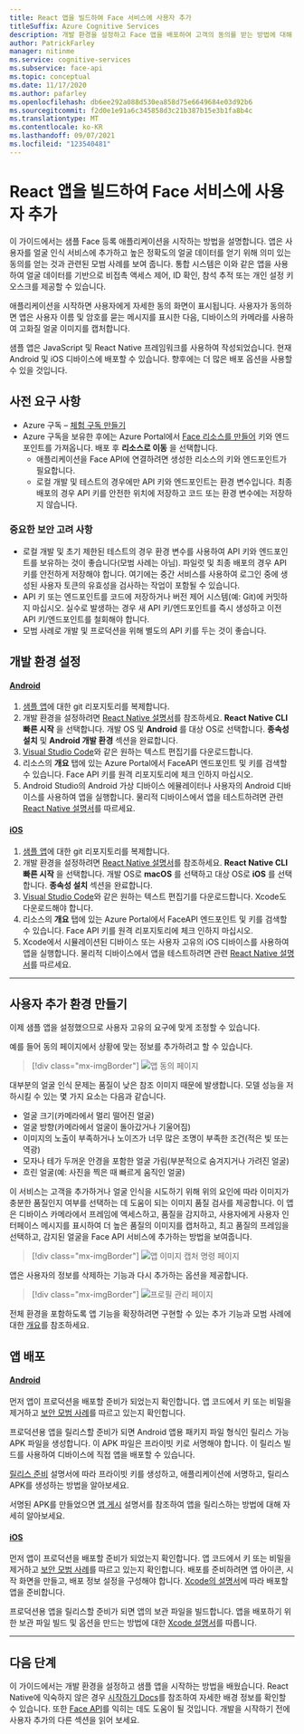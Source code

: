 ```yaml
---
title: React 앱을 빌드하여 Face 서비스에 사용자 추가
titleSuffix: Azure Cognitive Services
description: 개발 환경을 설정하고 Face 앱을 배포하여 고객의 동의를 받는 방법에 대해 알아봅니다.
author: PatrickFarley
manager: nitinme
ms.service: cognitive-services
ms.subservice: face-api
ms.topic: conceptual
ms.date: 11/17/2020
ms.author: pafarley
ms.openlocfilehash: db6ee292a088d530ea858d75e6649684e03d92b6
ms.sourcegitcommit: f2d0e1e91a6c345858d3c21b387b15e3b1fa8b4c
ms.translationtype: MT
ms.contentlocale: ko-KR
ms.lasthandoff: 09/07/2021
ms.locfileid: "123540481"
---
```

# <a name="build-a-react-app-to-add-users-to-a-face-service"></a>React 앱을 빌드하여 Face 서비스에 사용자 추가

이 가이드에서는 샘플 Face 등록 애플리케이션을 시작하는 방법을 설명합니다. 앱은 사용자를 얼굴 인식 서비스에 추가하고 높은 정확도의 얼굴 데이터를 얻기 위해 의미 있는 동의를 얻는 것과 관련된 모범 사례를 보여 줍니다. 통합 시스템은 이와 같은 앱을 사용하여 얼굴 데이터를 기반으로 비접촉 액세스 제어, ID 확인, 참석 추적 또는 개인 설정 키오스크를 제공할 수 있습니다.

애플리케이션을 시작하면 사용자에게 자세한 동의 화면이 표시됩니다. 사용자가 동의하면 앱은 사용자 이름 및 암호를 묻는 메시지를 표시한 다음, 디바이스의 카메라를 사용하여 고화질 얼굴 이미지를 캡처합니다.

샘플 앱은 JavaScript 및 React Native 프레임워크를 사용하여 작성되었습니다. 현재 Android 및 iOS 디바이스에 배포할 수 있습니다. 향후에는 더 많은 배포 옵션을 사용할 수 있을 것입니다.

## <a name="prerequisites"></a>사전 요구 사항 

* Azure 구독 – [체험 구독 만들기](https://azure.microsoft.com/free/cognitive-services/)  
* Azure 구독을 보유한 후에는 Azure Portal에서 [Face 리소스를 만들어](https://portal.azure.com/#create/Microsoft.CognitiveServicesFace) 키와 엔드포인트를 가져옵니다. 배포 후 **리소스로 이동** 을 선택합니다.  
  * 애플리케이션을 Face API에 연결하려면 생성한 리소스의 키와 엔드포인트가 필요합니다.  
  * 로컬 개발 및 테스트의 경우에만 API 키와 엔드포인트는 환경 변수입니다. 최종 배포의 경우 API 키를 안전한 위치에 저장하고 코드 또는 환경 변수에는 저장하지 않습니다.  

### <a name="important-security-considerations"></a>중요한 보안 고려 사항
* 로컬 개발 및 초기 제한된 테스트의 경우 환경 변수를 사용하여 API 키와 엔드포인트를 보유하는 것이 좋습니다(모범 사례는 아님). 파일럿 및 최종 배포의 경우 API 키를 안전하게 저장해야 합니다. 여기에는 중간 서비스를 사용하여 로그인 중에 생성된 사용자 토큰의 유효성을 검사하는 작업이 포함될 수 있습니다. 
* API 키 또는 엔드포인트를 코드에 저장하거나 버전 제어 시스템(예: Git)에 커밋하지 마십시오. 실수로 발생하는 경우 새 API 키/엔드포인트를 즉시 생성하고 이전 API 키/엔드포인트를 철회해야 합니다.
* 모범 사례로 개발 및 프로덕션을 위해 별도의 API 키를 두는 것이 좋습니다.

## <a name="set-up-the-development-environment"></a>개발 환경 설정

#### <a name="android"></a>[Android](#tab/android)
 
1. [샘플 앱](https://github.com/azure-samples/cognitive-services-FaceAPIEnrollmentSample)에 대한 git 리포지토리를 복제합니다.
1. 개발 환경을 설정하려면 <a href="https://reactnative.dev/docs/environment-setup"  title="React Native 설명서"  target="_blank">React Native 설명서<span class="docon docon-navigate-external x-hidden-focus"></span></a>를 참조하세요. **React Native CLI 빠른 시작** 을 선택합니다. 개발 OS 및 **Android** 를 대상 OS로 선택합니다. **종속성 설치** 및 **Android 개발 환경** 섹션을 완료합니다.
1. [Visual Studio Code](https://code.visualstudio.com/)와 같은 원하는 텍스트 편집기를 다운로드합니다.
1. 리소스의 **개요** 탭에 있는 Azure Portal에서 FaceAPI 엔드포인트 및 키를 검색할 수 있습니다. Face API 키를 원격 리포지토리에 체크 인하지 마십시오.
1. Android Studio의 Android 가상 디바이스 에뮬레이터나 사용자의 Android 디바이스를 사용하여 앱을 실행합니다. 물리적 디바이스에서 앱을 테스트하려면 관련 <a href="https://reactnative.dev/docs/running-on-device"  title="React Native 설명서"  target="_blank">React Native 설명서<span class="docon docon-navigate-external x-hidden-focus"></span></a>를 따르세요.

#### <a name="ios"></a>[iOS](#tab/ios)

1. [샘플 앱](https://github.com/azure-samples/cognitive-services-FaceAPIEnrollmentSample)에 대한 git 리포지토리를 복제합니다.
1. 개발 환경을 설정하려면 <a href="https://reactnative.dev/docs/environment-setup"  title="React Native 설명서"  target="_blank">React Native 설명서<span class="docon docon-navigate-external x-hidden-focus"></span></a>를 참조하세요. **React Native CLI 빠른 시작** 을 선택합니다. 개발 OS로 **macOS** 를 선택하고 대상 OS로 **iOS** 를 선택합니다. **종속성 설치** 섹션을 완료합니다.
1. [Visual Studio Code](https://code.visualstudio.com/)와 같은 원하는 텍스트 편집기를 다운로드합니다. Xcode도 다운로드해야 합니다. 
1. 리소스의 **개요** 탭에 있는 Azure Portal에서 FaceAPI 엔드포인트 및 키를 검색할 수 있습니다. Face API 키를 원격 리포지토리에 체크 인하지 마십시오.
1. Xcode에서 시뮬레이션된 디바이스 또는 사용자 고유의 iOS 디바이스를 사용하여 앱을 실행합니다. 물리적 디바이스에서 앱을 테스트하려면 관련 <a href="https://reactnative.dev/docs/running-on-device"  title="React Native 설명서"  target="_blank">React Native 설명서<span class="docon docon-navigate-external x-hidden-focus"></span></a>를 따르세요.

---

## <a name="create-a-user-add-experience"></a>사용자 추가 환경 만들기  

이제 샘플 앱을 설정했으므로 사용자 고유의 요구에 맞게 조정할 수 있습니다.

예를 들어 동의 페이지에서 상황에 맞는 정보를 추가하려고 할 수 있습니다.

> [!div class="mx-imgBorder"]
> ![앱 동의 페이지](./media/enrollment-app/1-consent-1.jpg)

대부분의 얼굴 인식 문제는 품질이 낮은 참조 이미지 때문에 발생합니다. 모델 성능을 저하시킬 수 있는 몇 가지 요소는 다음과 같습니다.
* 얼굴 크기(카메라에서 멀리 떨어진 얼굴)
* 얼굴 방향(카메라에서 얼굴이 돌아갔거나 기울어짐)
* 이미지의 노출이 부족하거나 노이즈가 너무 많은 조명이 부족한 조건(적은 빛 또는 역광)
* 모자나 테가 두꺼운 안경을 포함한 얼굴 가림(부분적으로 숨겨지거나 가려진 얼굴)
* 흐린 얼굴(예: 사진을 찍은 때 빠르게 움직인 얼굴) 

이 서비스는 고객을 추가하거나 얼굴 인식을 시도하기 위해 위의 요인에 따라 이미지가 충분한 품질인지 여부를 선택하는 데 도움이 되는 이미지 품질 검사를 제공합니다. 이 앱은 디바이스 카메라에서 프레임에 액세스하고, 품질을 감지하고, 사용자에게 사용자 인터페이스 메시지를 표시하여 더 높은 품질의 이미지를 캡처하고, 최고 품질의 프레임을 선택하고, 감지된 얼굴을 Face API 서비스에 추가하는 방법을 보여줍니다. 


> [!div class="mx-imgBorder"]
> ![앱 이미지 캡처 명령 페이지](./media/enrollment-app/4-instruction.jpg)

앱은 사용자의 정보를 삭제하는 기능과 다시 추가하는 옵션을 제공합니다.

> [!div class="mx-imgBorder"]
> ![프로필 관리 페이지](./media/enrollment-app/10-manage-2.jpg)

전체 환경을 포함하도록 앱 기능을 확장하려면 구현할 수 있는 추가 기능과 모범 사례에 대한 [개요](enrollment-overview.md)를 참조하세요.

## <a name="deploy-the-app"></a>앱 배포

#### <a name="android"></a>[Android](#tab/android)

먼저 앱이 프로덕션을 배포할 준비가 되었는지 확인합니다. 앱 코드에서 키 또는 비밀을 제거하고 [보안 모범 사례](../cognitive-services-security.md?tabs=command-line%2ccsharp)를 따르고 있는지 확인합니다.

프로덕션용 앱을 릴리스할 준비가 되면 Android 앱용 패키지 파일 형식인 릴리스 가능 APK 파일을 생성합니다. 이 APK 파일은 프라이빗 키로 서명해야 합니다. 이 릴리스 빌드를 사용하여 디바이스에 직접 앱을 배포할 수 있습니다. 

<a href="https://developer.android.com/studio/publish/preparing#publishing-build"  title="릴리스 준비"  target="_blank">릴리스 준비<span class="docon docon-navigate-external x-hidden-focus"></span></a> 설명서에 따라 프라이빗 키를 생성하고, 애플리케이션에 서명하고, 릴리스 APK를 생성하는 방법을 알아보세요.  

서명된 APK를 만들었으면 <a href="https://developer.android.com/studio/publish"  title="앱 게시"  target="_blank">앱 게시<span class="docon docon-navigate-external x-hidden-focus"></span></a> 설명서를 참조하여 앱을 릴리스하는 방법에 대해 자세히 알아보세요.

#### <a name="ios"></a>[iOS](#tab/ios)

먼저 앱이 프로덕션을 배포할 준비가 되었는지 확인합니다. 앱 코드에서 키 또는 비밀을 제거하고 [보안 모범 사례](../cognitive-services-security.md?tabs=command-line%2ccsharp)를 따르고 있는지 확인합니다. 배포를 준비하려면 앱 아이콘, 시작 화면을 만들고, 배포 정보 설정을 구성해야 합니다. [Xcode의 설명서](https://developer.apple.com/documentation/Xcode/preparing_your_app_for_distribution)에 따라 배포할 앱을 준비합니다. 

프로덕션용 앱을 릴리스할 준비가 되면 앱의 보관 파일을 빌드합니다. 앱을 배포하기 위한 보관 파일 빌드 및 옵션을 만드는 방법에 대한 [Xcode 설명서](https://developer.apple.com/documentation/Xcode/distributing_your_app_for_beta_testing_and_releases)를 따릅니다.  

---

## <a name="next-steps"></a>다음 단계  

이 가이드에서는 개발 환경을 설정하고 샘플 앱을 시작하는 방법을 배웠습니다. React Native에 익숙하지 않은 경우 [시작하기 Docs](https://reactnative.dev/docs/getting-started)를 참조하여 자세한 배경 정보를 확인할 수 있습니다. 또한 [Face API](Overview.md)를 익히는 데도 도움이 될 것입니다. 개발을 시작하기 전에 사용자 추가의 다른 섹션을 읽어 보세요.

